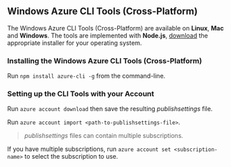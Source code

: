 ## Windows Azure CLI Tools (Cross-Platform)

The Windows Azure CLI Tools (Cross-Platform) are available on **Linux**, **Mac** and **Windows**. The tools are implemented with **Node.js**, [download](http://www.nodejs.org/download) the appropriate installer for your operating system.

### Installing the Windows Azure CLI Tools (Cross-Platform)

Run ```npm install azure-cli -g``` from the command-line.

### Setting up the CLI Tools with your Account

Run ```azure account download``` then save the resulting _publishsettings_ file.

Run ```azure account import <path-to-publishsettings-file>```.

> _publishsettings_ files can contain multiple subscriptions.

If you have multiple subscriptions, run ```azure account set <subscription-name>``` to select the subscription to use.